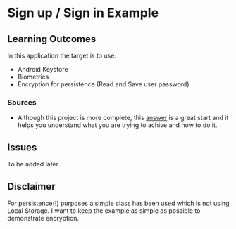 # Sign up / Sign in Example

## Learning Outcomes
In this application the target is to use:
- Android Keystore
- Biometrics
- Encryption for persistence (Read and Save user password)

### Sources
- Although this project is more complete, this [answer](https://stackoverflow.com/a/50447410/1392366) is a great start and it helps you understand what you are trying to achive and how to do it.

## Issues
To be added later.

## Disclaimer
For persistence(!) purposes a simple class has been used which is not using Local Storage. I want to keep the example as simple as possible to demonstrate encryption.